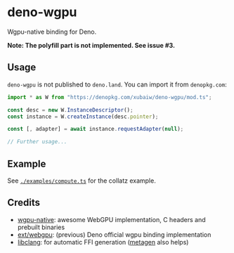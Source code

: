 # deno-wgpu

Wgpu-native binding for Deno.

**Note: The polyfill part is not implemented. See issue #3.**

## Usage

`deno-wgpu` is not published to `deno.land`. You can import it from `denopkg.com`:

```ts
import * as W from "https://denopkg.com/xubaiw/deno-wgpu/mod.ts";

const desc = new W.InstanceDescriptor();
const instance = W.createInstance(desc.pointer);

const [, adapter] = await instance.requestAdapter(null);

// Further usage...
```

## Example

See [`./examples/compute.ts`](./examples/compute.ts) for the collatz example.

## Credits

- [wgpu-native](https://github.com/gfx-rs/wgpu-native): awesome WebGPU implementation, C headers and prebuilt binaries
- [ext/webgpu](https://github.com/denoland/deno/tree/v1.22.3/ext/webgpu): (previous) Deno official wgpu binding implementation
- [libclang](https://github.com/aapoalas/libclang_deno): for automatic FFI generation ([metagen](https://github.com/shirakaba/clang_metagen_deno) also helps)
